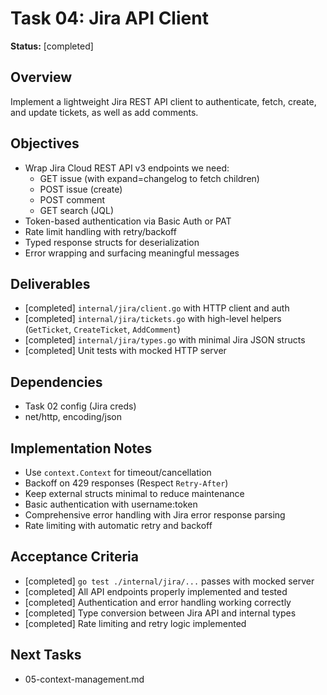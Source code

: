 # Task 04: Jira API Client

**Status:** [completed]

## Overview
Implement a lightweight Jira REST API client to authenticate, fetch, create, and update tickets, as well as add comments.

## Objectives
- Wrap Jira Cloud REST API v3 endpoints we need:
  - GET issue (with expand=changelog to fetch children)
  - POST issue (create)
  - POST comment
  - GET search (JQL)
- Token-based authentication via Basic Auth or PAT
- Rate limit handling with retry/backoff
- Typed response structs for deserialization
- Error wrapping and surfacing meaningful messages

## Deliverables
- [completed] `internal/jira/client.go` with HTTP client and auth
- [completed] `internal/jira/tickets.go` with high-level helpers (`GetTicket`, `CreateTicket`, `AddComment`)
- [completed] `internal/jira/types.go` with minimal Jira JSON structs
- [completed] Unit tests with mocked HTTP server

## Dependencies
- Task 02 config (Jira creds)
- net/http, encoding/json

## Implementation Notes
- Use `context.Context` for timeout/cancellation
- Backoff on 429 responses (Respect `Retry-After`)
- Keep external structs minimal to reduce maintenance
- Basic authentication with username:token
- Comprehensive error handling with Jira error response parsing
- Rate limiting with automatic retry and backoff

## Acceptance Criteria
- [completed] `go test ./internal/jira/...` passes with mocked server
- [completed] All API endpoints properly implemented and tested
- [completed] Authentication and error handling working correctly
- [completed] Type conversion between Jira API and internal types
- [completed] Rate limiting and retry logic implemented

## Next Tasks
- 05-context-management.md 
